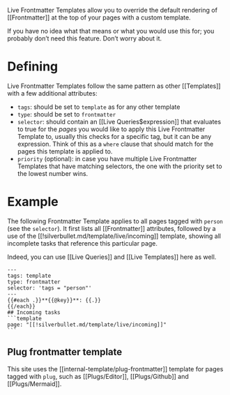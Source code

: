 Live Frontmatter Templates allow you to override the default rendering of [[Frontmatter]] at the top of your pages with a custom template.

If you have no idea what that means or what you would use this for; you probably don’t need this feature. Don’t worry about it.

# Defining
Live Frontmatter Templates follow the same pattern as other [[Templates]] with a few additional attributes:

* `tags`: should be set to `template` as for any other template
* `type`: should be set to `frontmatter`
* `selector`: should contain an [[Live Queries$expression]] that evaluates to true for the _pages_ you would like to apply this Live Frontmatter Template to, usually this checks for a specific tag, but it can be any expression. Think of this as a `where` clause that should match for the pages this template is applied to.
* `priority` (optional): in case you have multiple Live Frontmatter Templates that have matching selectors, the one with the priority set to the lowest number wins.

# Example
The following Frontmatter Template applies to all pages tagged with `person` (see the `selector`). It first lists all [[Frontmatter]] attributes, followed by a use of the [[!silverbullet.md/template/live/incoming]] template, showing all incomplete tasks that reference this particular page.

Indeed, you can use [[Live Queries]] and [[Live Templates]] here as well.

    ---
    tags: template
    type: frontmatter
    selector: 'tags = "person"'
    ---
    {{#each .}}**{{@key}}**: {{.}}
    {{/each}}
    ## Incoming tasks
    ```template
    page: "[[!silverbullet.md/template/live/incoming]]"
    ```

## Plug frontmatter template
This site uses the [[internal-template/plug-frontmatter]] template for pages tagged with `plug`, such as [[Plugs/Editor]], [[Plugs/Github]] and [[Plugs/Mermaid]].


